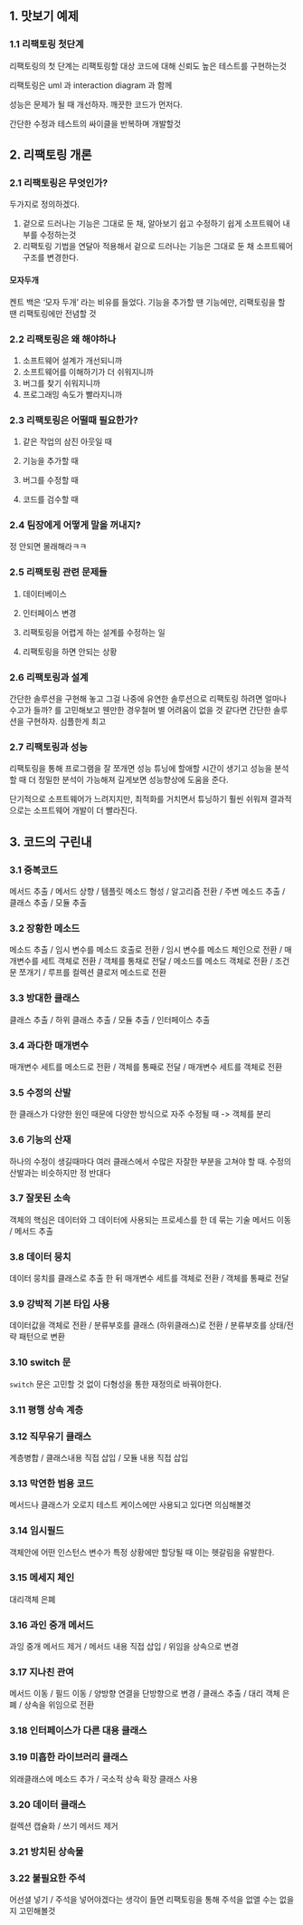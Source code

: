 ## 1. 맛보기 예제

### 1.1 리팩토링 첫단계

리팩토링의 첫 단계는 리팩토링할 대상 코드에 대해 신뢰도 높은 테스트를 구현하는것

리팩토링은 uml 과 interaction diagram 과 함께

성능은 문제가 될 때 개선하자. 깨끗한 코드가 먼저다.

간단한 수정과 테스트의 싸이클을 반복하며 개발할것



## 2. 리팩토링 개론

### 2.1 리팩토링은 무엇인가?

두가지로 정의하겠다.

1. 겉으로 드러나는 기능은 그대로 둔 채, 알아보기 쉽고 수정하기 쉽게 소프트웨어 내부를 수정하는것
2. 리팩토링 기법을 연달아 적용해서 겉으로 드러나는 기능은 그대로 둔 채 소프트웨어 구조를 변경한다.

#### 모자두개

켄트 백은 ‘모자 두개’ 라는 비유를 들었다. 기능을 추가할 땐 기능에만, 리팩토링을 할 땐 리팩토링에만 전념할 것

### 2.2 리팩토링은 왜 해야하나

1. 소프트웨어 설계가 개선되니까
2. 소프트웨어를 이해하기가 더 쉬워지니까
3. 버그를 찾기 쉬워지니까
4. 프로그래밍 속도가 빨라지니까

### 2.3 리팩토링은 어떨때 필요한가?

1. 같은 작업의 삼진 아웃일 때
2. 기능을 추가할 때

3. 버그를 수정할 때 

4. 코드를 검수할 때 



### 2.4 팀장에게 어떻게 말을 꺼내지? 



정 안되면 몰래해라ㅋㅋ 



### 2.5 리팩토링 관련 문제들 



1. 데이터베이스 

2. 인터페이스 변경 

3. 리팩토링을 어렵게 하는 설계를 수정하는 일 

4. 리팩토링을 하면 안되는 상황 



### 2.6 리팩토링과 설계 



간단한 솔루션을 구현해 놓고 그걸 나중에 유연한 솔루션으로 리팩토링 하려면 얼마나 수고가 들까? 를 고민해보고 웬만한 경우철머 별 어려움이 없을 것 같다면 간단한 솔루션을 구현하자. 심플한게 최고 



### 2.7 리팩토링과 성능 



리팩토링을 통해 프로그램을 잘 쪼개면 성능 튜닝에 할애할 시간이 생기고 성능을 분석할 때 더 정밀한 분석이 가능해져 길게보면 성능향상에 도움을 준다. 

단기적으로 소프트웨어가 느려지지만, 최적화를 거치면서 튜닝하기 훨씬 쉬워져 결과적으로는 소프트웨어 개발이 더 빨라진다. 



## 3. 코드의 구린내 



### 3.1 중복코드 



메서드 추출 / 메서드 상향 / 템플릿 메소드 형성 / 알고리즘 전환 / 주변 메소드 추출 / 클래스 추출 / 모듈 추출 



### 3.2 장황한 메소드 



메소드 추출 / 임시 변수를 메소드 호출로 전환 / 임시 변수를 메소드 체인으로 전환 / 매개변수를 세트 객체로 전환 / 객체를 통채로 전달 / 메소드를 메소드 객체로 전환 / 조건문 쪼개기 / 루프를 컬렉션 클로저 메소드로 전환 



### 3.3 방대한 클래스 



클래스 추출 / 하위 클래스 추출 / 모듈 추출 / 인터페이스 추출 



### 3.4 과다한 매개변수 



매개변수 세트를 메소드로 전환 / 객체를 통째로 전달 / 매개변수 세트를 객체로 전환 



### 3.5 수정의 산발 



한 클래스가 다양한 원인 때문에 다양한 방식으로 자주 수정될 때 -> 객체를 분리 



### 3.6 기능의 산재 



하나의 수정이 생길때마다 여러 클래스에서 수많은 자잘한 부분을 고쳐야 할 때. 수정의 산발과는 비슷하지만 정 반대다 



### 3.7 잘못된 소속 



객체의 핵심은 데이터와 그 데이터에 사용되는 프로세스를 한 데 묶는 기술 메서드 이동 / 메서드 추출 



### 3.8 데이터 뭉치 



데이터 뭉치를 클래스로 추출 한 뒤 매개변수 세트를 객체로 전환 / 객체를 통째로 전달 



### 3.9 강박적 기본 타입 사용 



데이터값을 객체로 전환 / 분류부호를 클래스 (하위클래스)로 전환 / 분류부호를 상태/전략 패턴으로 변환 



### 3.10 switch 문 



`switch` 문은 고민할 것 없이 다형성을 통한 재정의로 바꿔야한다. 



### 3.11 평행 상속 계층 



### 3.12 직무유기 클래스 



계층병합 / 클래스내용 직접 삽입 / 모듈 내용 직접 삽입 



### 3.13 막연한 범용 코드 



메서드나 클래스가 오로지 테스트 케이스에만 사용되고 있다면 의심해볼것 



### 3.14 임시필드 



객체안에 어떤 인스턴스 변수가 특정 상황에만 할당될 때 이는 헷갈림을 유발한다. 



### 3.15 메세지 체인 



대리객체 은폐 



### 3.16 과인 중개 메서드 



과잉 중개 메서드 제거 / 메서드 내용 직접 삽입 / 위임을 상속으로 변경 



### 3.17 지나친 관여 



메서드 이동 / 필드 이동 / 양방향 연결을 단방향으로 변경 / 클래스 추출 / 대리 객체 은폐 / 상속을 위임으로 전환 



### 3.18 인터페이스가 다른 대용 클래스 



### 3.19 미흡한 라이브러리 클래스 



외래클래스에 메소드 추가 / 국소적 상속 확장 클래스 사용 



### 3.20 데이터 클래스 



컬렉션 캡슐화 / 쓰기 메서드 제거 



### 3.21 방치된 상속물 



### 3.22 불필요한 주석 



어선셜 넣기 / 주석을 넣어야겠다는 생각이 들면 리팩토링을 통해 주석을 없앨 수는 없을지 고민해볼것 

